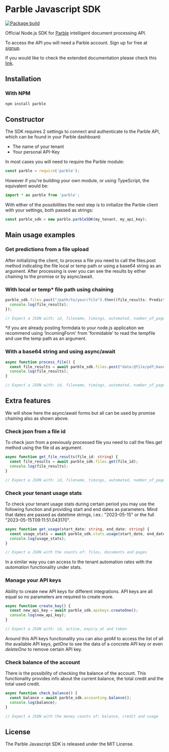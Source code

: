 # Parble Javascript SDK
[![Package build](https://github.com/parblelabs/parble-javascript/actions/workflows/npm-publish.yml/badge.svg?branch=main)](https://github.com/parblelabs/parble-javascript/actions/workflows/npm-publish.yml)

Official Node.js SDK for [Parble](https://parble.com/home) intelligent document processing API.

To access the API you will need a Parble account. Sign up for free at
[signup](https://parble.com/signup).

If you would like to check the extended documentation please check this [link](https://parblelabs.github.io/parble-javascript).

## Installation
### With NPM
```bash
npm install parble
```

## Constructor
The SDK requires 2 settings to connect and authenticate to the Parble API, which can be found in your Parble dashboard:
- The name of your tenant
- Your personal API-Key

In most cases you will need to require the Parble module:

```js
const parble = require('parble');
```
However if you're building your own module, or using TypeScript, the equivalent would be:
```js
import * as parble from 'parble';
```
With either of the possibilities the next step is to initialize the Parble client with your settings, both passed as strings:
```js
const parble_sdk = new parble.parbleSDK(my_tenant, my_api_key);
```
## Main usage examples

### Get predictions from a file upload
After initializing the client, to process a file you need to call the files.post method indicating the file local or temp path or using a base64 string as an argument. After processing is over you can see the results by either chaining to the promise or by async/await.

### With local or temp* file path using chaining
```ts
parble_sdk.files.post("/path/to/your/file").then((file_results: PredictedFileOutput) => {
  console.log(file_results);
});

// Expect a JSON with: id, filename, timings, automated, number_of_pages and documents
```
*if you are already posting formdata to your node.js application we recommend using 'IncomingForm' from 'formidable' to read the tempfile and use the temp path as an argument.

### With a base64 string and using async/await
```js
async function process_file() {
  const file_results = await parble_sdk.files.post("data:@file/pdf;base64,JVBERi0c..."));
  console.log(file_results);
}

// Expect a JSON with: id, filename, timings, automated, number_of_pages and documents
```

## Extra features
We will show here the async/await forms but all can be used by promise chaining also as shown above.
### Check json from a file id
To check json from a previously processed file you need to call the files.get method using the file id as argument.
```ts
async function get_file_results(file_id: string) {
  const file_results = await parble_sdk.files.get(file_id);
  console.log(file_results);
}

// Expect a JSON with: id, filename, timings, automated, number_of_pages and documents
```

### Check your tenant usage stats
To check your tenant usage stats during certain period you may use the following function and providing start and end dates as parameters. Mind that dates are passed as datetime strings, i.ex.: "2023-05-15" or the full "2023-05-15T09:11:51.043170".
```ts
async function get_usage(start_date: string, end_date: string) {
  const usage_stats = await parble_sdk.stats.usage(start_date, end_date);
  console.log(usage_stats);
}

// Expect a JSON with the counts of: files, documents and pages
```
In a similar way you can access to the tenant automation rates with the _automation_ functionality under stats.

### Manage your API keys
Ability to create new API keys for different integrations. API keys are all equal so no parameters are required to create more.
```ts
async function create_key() {
  const new_api_key = await parble_sdk.apikeys.createOne();
  console.log(new_api_key);
}

// Expect a JSON with: id, active, expiry_at and token
```
Around this API keys functionality you can also _getAll_ to access the list of all the available API keys, _getOne_ to see the data of a concrete API key or even _deleteOne_ to remove certain API key.


### Check balance of the account
There is the possibility of checking the balance of the account. This functionality provides info about the current balance, the total credit and the total used credit.
```ts
async function check_balance() {
  const balance = await parble_sdk.accounting.balance();
  console.log(balance);
}

// Expect a JSON with the money counts of: balance, credit and usage
```

## License
The Parble Javascript SDK is released under the MIT License.